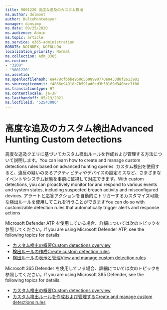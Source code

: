 ```yaml
---
title: 9001220 高度な追及のカスタム検出
ms.author: dolmont
author: DulceMontemayor
manager: dansimp
ms.date: 09/25/2020
ms.audience: Admin
ms.topic: article
ms.service: o365-administration
ROBOTS: NOINDEX, NOFOLLOW
localization_priority: Normal
ms.collection: Adm_O365
ms.custom:
- "3200"
- "9001220"
ms.assetid: ''
ms.openlocfilehash: ea478cfbbbe96065608990770e0453d8f2613981
ms.sourcegitcommit: f4866e94918c7b591ad0cd3b58169d340bcc7f00
ms.translationtype: HT
ms.contentlocale: ja-JP
ms.lasthandoff: 05/19/2021
ms.locfileid: "52543006"
---
```

# <a name="advanced-hunting-custom-detections"></a><span data-ttu-id="77210-102">高度な追及のカスタム検出</span><span class="sxs-lookup"><span data-stu-id="77210-102">Advanced Hunting Custom detections</span></span>

<span data-ttu-id="77210-103">高度な追及クエリに基づいてカスタム検出ルールを作成および管理する方法について説明します。</span><span class="sxs-lookup"><span data-stu-id="77210-103">You can learn how to create and manage custom detections rules based on advanced hunting queries.</span></span> <span data-ttu-id="77210-104">カスタム検出を使用すると、違反の疑いのあるアクティビティやデバイスの設定ミスなど、さまざまなイベントやシステム状態を事前に監視して対応できます。</span><span class="sxs-lookup"><span data-stu-id="77210-104">With custom detections, you can proactively monitor for and respond to various events and system states, including suspected breach activity and misconfigured devices.</span></span> <span data-ttu-id="77210-105">アラートと応答アクションを自動的にトリガーするカスタマイズ可能な検出ルールを使用してこれを行うことができます</span><span class="sxs-lookup"><span data-stu-id="77210-105">You can do so with customizable detection rules that automatically trigger alerts and response actions</span></span>
  
<span data-ttu-id="77210-106">Microsoft Defender ATP を使用している場合、詳細については次のトピックを参照してください。</span><span class="sxs-lookup"><span data-stu-id="77210-106">If you are using Microsoft Defender ATP, see the following topics for details:</span></span> 
- [<span data-ttu-id="77210-107">カスタム検出の概要</span><span class="sxs-lookup"><span data-stu-id="77210-107">Custom detections overview</span></span>](/windows/security/threat-protection/microsoft-defender-atp/overview-custom-detections)
- [<span data-ttu-id="77210-108">検出ルールの作成</span><span class="sxs-lookup"><span data-stu-id="77210-108">Create custom detection rules</span></span>](/windows/security/threat-protection/microsoft-defender-atp/custom-detection-rules)
- [<span data-ttu-id="77210-109">検出ルールの表示と管理</span><span class="sxs-lookup"><span data-stu-id="77210-109">View and manage custom detection rules</span></span>](/windows/security/threat-protection/microsoft-defender-atp/custom-detections-manage)

<span data-ttu-id="77210-110">Microsoft 365 Defender を使用している場合、詳細については次のトピックを参照してください。</span><span class="sxs-lookup"><span data-stu-id="77210-110">If you are using Microsoft 365 Defender, see the following topics for details:</span></span> 
- [<span data-ttu-id="77210-111">カスタム検出の概要</span><span class="sxs-lookup"><span data-stu-id="77210-111">Custom detections overview</span></span>](/microsoft-365/security/mtp/custom-detections-overview)
- [<span data-ttu-id="77210-112">カスタム検出ルールを作成および管理する</span><span class="sxs-lookup"><span data-stu-id="77210-112">Create and manage custom detections rules</span></span>](/microsoft-365/security/mtp/custom-detection-rules)
